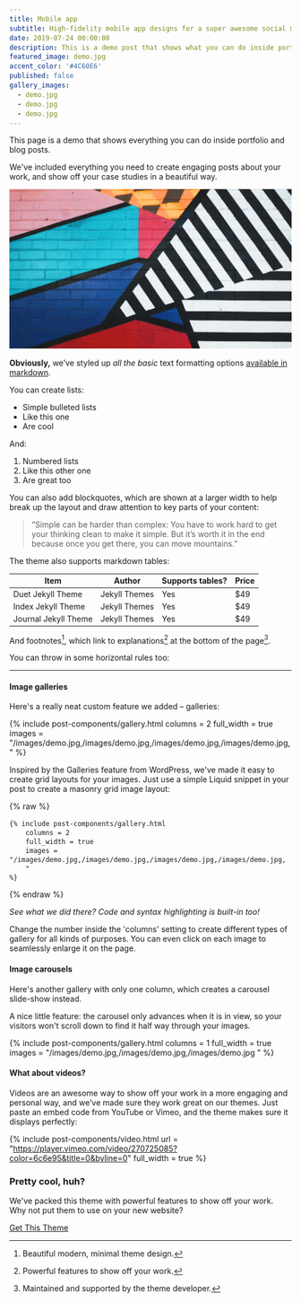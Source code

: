 ```yaml
---
title: Mobile app
subtitle: High-fidelity mobile app designs for a super awesome social media company.
date: 2019-07-24 00:00:00
description: This is a demo post that shows what you can do inside portfolio and blog posts. We’ve included everything you need to create engaging posts and case studies to show off your work in a beautiful way.
featured_image: demo.jpg
accent_color: '#4C60E6'
published: false
gallery_images:
  - demo.jpg
  - demo.jpg
  - demo.jpg
---
```


This page is a demo that shows everything you can do inside portfolio and blog posts.

We've included everything you need to create engaging posts about your work, and show off your case studies in a beautiful way.

![](/images/demo.jpg)

**Obviously,** we’ve styled up *all the basic* text formatting options [available in markdown](https://github.com/adam-p/markdown-here/wiki/Markdown-Cheatsheet).

You can create lists:

* Simple bulleted lists
* Like this one
* Are cool

And:

1. Numbered lists
2. Like this other one
3. Are great too

You can also add blockquotes, which are shown at a larger width to help break up the layout and draw attention to key parts of your content:

> “Simple can be harder than complex: You have to work hard to get your thinking clean to make it simple. But it’s worth it in the end because once you get there, you can move mountains.”

The theme also supports markdown tables:

| Item                 | Author        | Supports tables? | Price |
|----------------------|---------------|------------------|-------|
| Duet Jekyll Theme    | Jekyll Themes | Yes              | $49   |
| Index Jekyll Theme   | Jekyll Themes | Yes              | $49   |
| Journal Jekyll Theme | Jekyll Themes | Yes              | $49   |

And footnotes[^1], which link to explanations[^2] at the bottom of the page[^3].

[^1]: Beautiful modern, minimal theme design.
[^2]: Powerful features to show off your work.
[^3]: Maintained and supported by the theme developer.

You can throw in some horizontal rules too:

---

#### Image galleries

Here's a really neat custom feature we added – galleries:

{% include post-components/gallery.html
	columns = 2
	full_width = true
	images = "/images/demo.jpg,/images/demo.jpg,/images/demo.jpg,/images/demo.jpg,
	"
%}

Inspired by the Galleries feature from WordPress, we've made it easy to create grid layouts for your images. Just use a simple Liquid snippet in your post to create a masonry grid image layout:

{% raw %}
```liquid
{% include post-components/gallery.html
	columns = 2
	full_width = true
	images = "/images/demo.jpg,/images/demo.jpg,/images/demo.jpg,/images/demo.jpg,
	"
%}
```
{% endraw %}

*See what we did there? Code and syntax highlighting is built-in too!*

Change the number inside the 'columns' setting to create different types of gallery for all kinds of purposes. You can even click on each image to seamlessly enlarge it on the page.


#### Image carousels

Here's another gallery with only one column, which creates a carousel slide-show instead.

A nice little feature: the carousel only advances when it is in view, so your visitors won't scroll down to find it half way through your images.

{% include post-components/gallery.html
	columns = 1
	full_width = true
	images = "/images/demo.jpg,/images/demo.jpg,/images/demo.jpg
	"
%}

#### What about videos?

Videos are an awesome way to show off your work in a more engaging and personal way, and we’ve made sure they work great on our themes. Just paste an embed code from YouTube or Vimeo, and the theme makes sure it displays perfectly:

{% include post-components/video.html
	url = "https://player.vimeo.com/video/270725085?color=6c6e95&title=0&byline=0"
	full_width = true
%}

### Pretty cool, huh?

We've packed this theme with powerful features to show off your work.
Why not put them to use on your new website?

<a href="https://jekyllthemes.io/theme/made-portfolio-jekyll-theme" class="button--fill">Get This Theme</a>